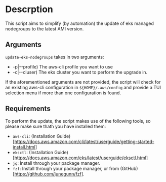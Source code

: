 # Descrption

This script aims to simplify (by automation) the update of eks managed nodegroups to the latest AMI version.

## Arguments

`update-eks-nodegroups` takes in two arguments:

- -p|--profile) The aws-cli profile you want to use
- -c|--cluser) The eks cluster you want to perform the upgrade in.

If the aforementioned arguments are not provided, the script will check for an existing aws-cli configuration
in `${HOME}/.aws/config` and provide a TUI selection menu if more than one configuration is found.

## Requirements

To perform the update, the script makes use of the following tools, so please make sure thath you have installed them:

- `aws-cli`: (Installation Guide)[https://docs.aws.amazon.com/cli/latest/userguide/getting-started-install.html]
- `eksctl`: (Installation Guide)[https://docs.aws.amazon.com/eks/latest/userguide/eksctl.html]
- `jq`: Install through your package manager.
- `fzf`: Install through your package manager, or from (GitHub)[https://github.com/junegunn/fzf].

